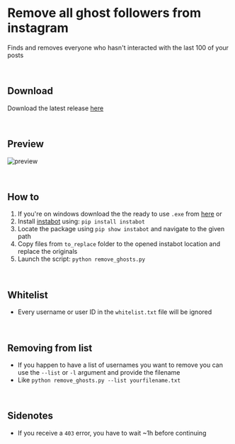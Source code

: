 # Remove all ghost followers from instagram
Finds and removes everyone who hasn't interacted with the last 100 of your posts

<br>

## Download
Download the latest release [here](http://bit.ly/remove-ghosts-releases)  

<br>

## Preview
![preview](https://user-images.githubusercontent.com/25122875/124366716-fcff8d00-dc51-11eb-8183-e4a7c356776e.png)


<br>

## How to
1. If you're on windows download the the ready to use `.exe` from [here](http://bit.ly/remove-ghosts-releases) or
2. Install [instabot](https://github.com/ohld/igbot) using: `pip install instabot`
3. Locate the package using `pip show instabot` and navigate to the given path
4. Copy files from `to_replace` folder to the opened instabot location and replace the originals
5. Launch the script: `python remove_ghosts.py`

<br>

## Whitelist
- Every username or user ID in the `whitelist.txt` file will be ignored

<br>

## Removing from list
- If you happen to have a list of usernames you want to remove you can use the `--list` or `-l` argument and provide the filename
- Like `python remove_ghosts.py --list yourfilename.txt`

<br>

## Sidenotes
- If you receive a `403` error, you have to wait ~1h before continuing
